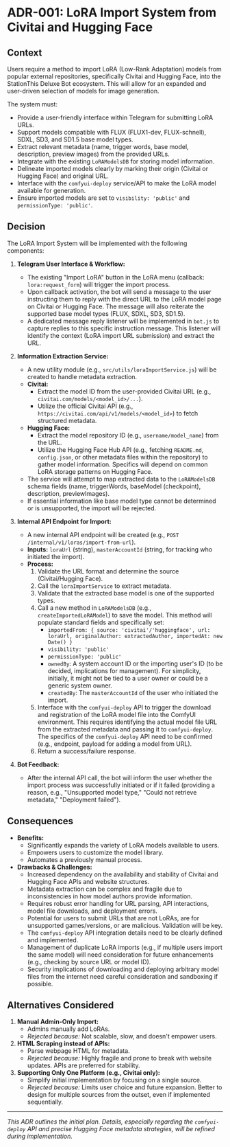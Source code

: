 # ADR-001: LoRA Import System from Civitai and Hugging Face

## Context
Users require a method to import LoRA (Low-Rank Adaptation) models from popular external repositories, specifically Civitai and Hugging Face, into the StationThis Deluxe Bot ecosystem. This will allow for an expanded and user-driven selection of models for image generation.

The system must:
- Provide a user-friendly interface within Telegram for submitting LoRA URLs.
- Support models compatible with FLUX (FLUX1-dev, FLUX-schnell), SDXL, SD3, and SD1.5 base model types.
- Extract relevant metadata (name, trigger words, base model, description, preview images) from the provided URLs.
- Integrate with the existing `LoRAModelsDB` for storing model information.
- Delineate imported models clearly by marking their origin (Civitai or Hugging Face) and original URL.
- Interface with the `comfyui-deploy` service/API to make the LoRA model available for generation.
- Ensure imported models are set to `visibility: 'public'` and `permissionType: 'public'`.

## Decision

The LoRA Import System will be implemented with the following components:

1.  **Telegram User Interface & Workflow:**
    *   The existing "Import LoRA" button in the LoRA menu (callback: `lora:request_form`) will trigger the import process.
    *   Upon callback activation, the bot will send a message to the user instructing them to reply with the direct URL to the LoRA model page on Civitai or Hugging Face. The message will also reiterate the supported base model types (FLUX, SDXL, SD3, SD1.5).
    *   A dedicated message reply listener will be implemented in `bot.js` to capture replies to this specific instruction message. This listener will identify the context (LoRA import URL submission) and extract the URL.

2.  **Information Extraction Service:**
    *   A new utility module (e.g., `src/utils/loraImportService.js`) will be created to handle metadata extraction.
    *   **Civitai:**
        *   Extract the model ID from the user-provided Civitai URL (e.g., `civitai.com/models/<model_id>/...`).
        *   Utilize the official Civitai API (e.g., `https://civitai.com/api/v1/models/<model_id>`) to fetch structured metadata.
    *   **Hugging Face:**
        *   Extract the model repository ID (e.g., `username/model_name`) from the URL.
        *   Utilize the Hugging Face Hub API (e.g., fetching `README.md`, `config.json`, or other metadata files within the repository) to gather model information. Specifics will depend on common LoRA storage patterns on Hugging Face.
    *   The service will attempt to map extracted data to the `LoRAModelsDB` schema fields (name, triggerWords, baseModel (checkpoint), description, previewImages).
    *   If essential information like base model type cannot be determined or is unsupported, the import will be rejected.

3.  **Internal API Endpoint for Import:**
    *   A new internal API endpoint will be created (e.g., `POST /internal/v1/loras/import-from-url`).
    *   **Inputs:** `loraUrl` (string), `masterAccountId` (string, for tracking who initiated the import).
    *   **Process:**
        1.  Validate the URL format and determine the source (Civitai/Hugging Face).
        2.  Call the `loraImportService` to extract metadata.
        3.  Validate that the extracted base model is one of the supported types.
        4.  Call a new method in `LoRAModelsDB` (e.g., `createImportedLoRAModel`) to save the model. This method will populate standard fields and specifically set:
            *   `importedFrom: { source: 'civitai'/'huggingface', url: loraUrl, originalAuthor: extractedAuthor, importedAt: new Date() }`
            *   `visibility: 'public'`
            *   `permissionType: 'public'`
            *   `ownedBy`: A system account ID or the importing user's ID (to be decided, implications for management). For simplicity, initially, it might not be tied to a user owner or could be a generic system owner.
            *   `createdBy`: The `masterAccountId` of the user who initiated the import.
        5.  Interface with the `comfyui-deploy` API to trigger the download and registration of the LoRA model file into the ComfyUI environment. This requires identifying the actual model file URL from the extracted metadata and passing it to `comfyui-deploy`. The specifics of the `comfyui-deploy` API need to be confirmed (e.g., endpoint, payload for adding a model from URL).
        6.  Return a success/failure response.

4.  **Bot Feedback:**
    *   After the internal API call, the bot will inform the user whether the import process was successfully initiated or if it failed (providing a reason, e.g., "Unsupported model type," "Could not retrieve metadata," "Deployment failed").

## Consequences

*   **Benefits:**
    *   Significantly expands the variety of LoRA models available to users.
    *   Empowers users to customize the model library.
    *   Automates a previously manual process.
*   **Drawbacks & Challenges:**
    *   Increased dependency on the availability and stability of Civitai and Hugging Face APIs and website structures.
    *   Metadata extraction can be complex and fragile due to inconsistencies in how model authors provide information.
    *   Requires robust error handling for URL parsing, API interactions, model file downloads, and deployment errors.
    *   Potential for users to submit URLs that are not LoRAs, are for unsupported games/versions, or are malicious. Validation will be key.
    *   The `comfyui-deploy` API integration details need to be clearly defined and implemented.
    *   Management of duplicate LoRA imports (e.g., if multiple users import the same model) will need consideration for future enhancements (e.g., checking by source URL or model ID).
    *   Security implications of downloading and deploying arbitrary model files from the internet need careful consideration and sandboxing if possible.

## Alternatives Considered

1.  **Manual Admin-Only Import:**
    *   Admins manually add LoRAs.
    *   *Rejected because:* Not scalable, slow, and doesn't empower users.
2.  **HTML Scraping instead of APIs:**
    *   Parse webpage HTML for metadata.
    *   *Rejected because:* Highly fragile and prone to break with website updates. APIs are preferred for stability.
3.  **Supporting Only One Platform (e.g., Civitai only):**
    *   Simplify initial implementation by focusing on a single source.
    *   *Rejected because:* Limits user choice and future expansion. Better to design for multiple sources from the outset, even if implemented sequentially.

---
*This ADR outlines the initial plan. Details, especially regarding the `comfyui-deploy` API and precise Hugging Face metadata strategies, will be refined during implementation.* 